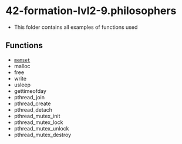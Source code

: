 # 42-formation-lvl2-9.philosophers

- This folder contains all examples of functions used

## Functions

- [`memset`](function_tests/memset.c)
- malloc
- free 
- write
- usleep
- gettimeofday
- pthread_join
- pthread_create
- pthread_detach
- pthread_mutex_init
- pthread_mutex_lock
- pthread_mutex_unlock
- pthread_mutex_destroy